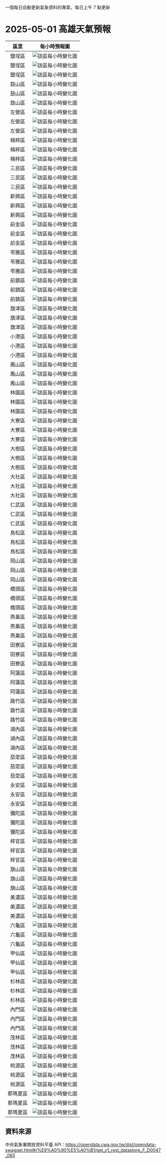 ﻿一個每日自動更新氣象資料的專案，每日上午 7 點更新

# 2025-05-01 高雄天氣預報

|區里|每小時預報圖|
|:-:|:-:|
|鹽埕區|![該區每小時變化圖](./Tables/2025-05-01_Temperature_0.png)|
|鹽埕區|![該區每小時變化圖](./Tables/2025-05-01_RelativeHumidity_0.png)|
|鹽埕區|![該區每小時變化圖](./Tables/2025-05-01_ApparentTemperature_0.png)|
|鼓山區|![該區每小時變化圖](./Tables/2025-05-01_Temperature_1.png)|
|鼓山區|![該區每小時變化圖](./Tables/2025-05-01_RelativeHumidity_1.png)|
|鼓山區|![該區每小時變化圖](./Tables/2025-05-01_ApparentTemperature_1.png)|
|左營區|![該區每小時變化圖](./Tables/2025-05-01_Temperature_2.png)|
|左營區|![該區每小時變化圖](./Tables/2025-05-01_RelativeHumidity_2.png)|
|左營區|![該區每小時變化圖](./Tables/2025-05-01_ApparentTemperature_2.png)|
|楠梓區|![該區每小時變化圖](./Tables/2025-05-01_Temperature_3.png)|
|楠梓區|![該區每小時變化圖](./Tables/2025-05-01_RelativeHumidity_3.png)|
|楠梓區|![該區每小時變化圖](./Tables/2025-05-01_ApparentTemperature_3.png)|
|三民區|![該區每小時變化圖](./Tables/2025-05-01_Temperature_4.png)|
|三民區|![該區每小時變化圖](./Tables/2025-05-01_RelativeHumidity_4.png)|
|三民區|![該區每小時變化圖](./Tables/2025-05-01_ApparentTemperature_4.png)|
|新興區|![該區每小時變化圖](./Tables/2025-05-01_Temperature_5.png)|
|新興區|![該區每小時變化圖](./Tables/2025-05-01_RelativeHumidity_5.png)|
|新興區|![該區每小時變化圖](./Tables/2025-05-01_ApparentTemperature_5.png)|
|前金區|![該區每小時變化圖](./Tables/2025-05-01_Temperature_6.png)|
|前金區|![該區每小時變化圖](./Tables/2025-05-01_RelativeHumidity_6.png)|
|前金區|![該區每小時變化圖](./Tables/2025-05-01_ApparentTemperature_6.png)|
|苓雅區|![該區每小時變化圖](./Tables/2025-05-01_Temperature_7.png)|
|苓雅區|![該區每小時變化圖](./Tables/2025-05-01_RelativeHumidity_7.png)|
|苓雅區|![該區每小時變化圖](./Tables/2025-05-01_ApparentTemperature_7.png)|
|前鎮區|![該區每小時變化圖](./Tables/2025-05-01_Temperature_8.png)|
|前鎮區|![該區每小時變化圖](./Tables/2025-05-01_RelativeHumidity_8.png)|
|前鎮區|![該區每小時變化圖](./Tables/2025-05-01_ApparentTemperature_8.png)|
|旗津區|![該區每小時變化圖](./Tables/2025-05-01_Temperature_9.png)|
|旗津區|![該區每小時變化圖](./Tables/2025-05-01_RelativeHumidity_9.png)|
|旗津區|![該區每小時變化圖](./Tables/2025-05-01_ApparentTemperature_9.png)|
|小港區|![該區每小時變化圖](./Tables/2025-05-01_Temperature_10.png)|
|小港區|![該區每小時變化圖](./Tables/2025-05-01_RelativeHumidity_10.png)|
|小港區|![該區每小時變化圖](./Tables/2025-05-01_ApparentTemperature_10.png)|
|鳳山區|![該區每小時變化圖](./Tables/2025-05-01_Temperature_11.png)|
|鳳山區|![該區每小時變化圖](./Tables/2025-05-01_RelativeHumidity_11.png)|
|鳳山區|![該區每小時變化圖](./Tables/2025-05-01_ApparentTemperature_11.png)|
|林園區|![該區每小時變化圖](./Tables/2025-05-01_Temperature_12.png)|
|林園區|![該區每小時變化圖](./Tables/2025-05-01_RelativeHumidity_12.png)|
|林園區|![該區每小時變化圖](./Tables/2025-05-01_ApparentTemperature_12.png)|
|大寮區|![該區每小時變化圖](./Tables/2025-05-01_Temperature_13.png)|
|大寮區|![該區每小時變化圖](./Tables/2025-05-01_RelativeHumidity_13.png)|
|大寮區|![該區每小時變化圖](./Tables/2025-05-01_ApparentTemperature_13.png)|
|大樹區|![該區每小時變化圖](./Tables/2025-05-01_Temperature_14.png)|
|大樹區|![該區每小時變化圖](./Tables/2025-05-01_RelativeHumidity_14.png)|
|大樹區|![該區每小時變化圖](./Tables/2025-05-01_ApparentTemperature_14.png)|
|大社區|![該區每小時變化圖](./Tables/2025-05-01_Temperature_15.png)|
|大社區|![該區每小時變化圖](./Tables/2025-05-01_RelativeHumidity_15.png)|
|大社區|![該區每小時變化圖](./Tables/2025-05-01_ApparentTemperature_15.png)|
|仁武區|![該區每小時變化圖](./Tables/2025-05-01_Temperature_16.png)|
|仁武區|![該區每小時變化圖](./Tables/2025-05-01_RelativeHumidity_16.png)|
|仁武區|![該區每小時變化圖](./Tables/2025-05-01_ApparentTemperature_16.png)|
|鳥松區|![該區每小時變化圖](./Tables/2025-05-01_Temperature_17.png)|
|鳥松區|![該區每小時變化圖](./Tables/2025-05-01_RelativeHumidity_17.png)|
|鳥松區|![該區每小時變化圖](./Tables/2025-05-01_ApparentTemperature_17.png)|
|岡山區|![該區每小時變化圖](./Tables/2025-05-01_Temperature_18.png)|
|岡山區|![該區每小時變化圖](./Tables/2025-05-01_RelativeHumidity_18.png)|
|岡山區|![該區每小時變化圖](./Tables/2025-05-01_ApparentTemperature_18.png)|
|橋頭區|![該區每小時變化圖](./Tables/2025-05-01_Temperature_19.png)|
|橋頭區|![該區每小時變化圖](./Tables/2025-05-01_RelativeHumidity_19.png)|
|橋頭區|![該區每小時變化圖](./Tables/2025-05-01_ApparentTemperature_19.png)|
|燕巢區|![該區每小時變化圖](./Tables/2025-05-01_Temperature_20.png)|
|燕巢區|![該區每小時變化圖](./Tables/2025-05-01_RelativeHumidity_20.png)|
|燕巢區|![該區每小時變化圖](./Tables/2025-05-01_ApparentTemperature_20.png)|
|田寮區|![該區每小時變化圖](./Tables/2025-05-01_Temperature_21.png)|
|田寮區|![該區每小時變化圖](./Tables/2025-05-01_RelativeHumidity_21.png)|
|田寮區|![該區每小時變化圖](./Tables/2025-05-01_ApparentTemperature_21.png)|
|阿蓮區|![該區每小時變化圖](./Tables/2025-05-01_Temperature_22.png)|
|阿蓮區|![該區每小時變化圖](./Tables/2025-05-01_RelativeHumidity_22.png)|
|阿蓮區|![該區每小時變化圖](./Tables/2025-05-01_ApparentTemperature_22.png)|
|路竹區|![該區每小時變化圖](./Tables/2025-05-01_Temperature_23.png)|
|路竹區|![該區每小時變化圖](./Tables/2025-05-01_RelativeHumidity_23.png)|
|路竹區|![該區每小時變化圖](./Tables/2025-05-01_ApparentTemperature_23.png)|
|湖內區|![該區每小時變化圖](./Tables/2025-05-01_Temperature_24.png)|
|湖內區|![該區每小時變化圖](./Tables/2025-05-01_RelativeHumidity_24.png)|
|湖內區|![該區每小時變化圖](./Tables/2025-05-01_ApparentTemperature_24.png)|
|茄萣區|![該區每小時變化圖](./Tables/2025-05-01_Temperature_25.png)|
|茄萣區|![該區每小時變化圖](./Tables/2025-05-01_RelativeHumidity_25.png)|
|茄萣區|![該區每小時變化圖](./Tables/2025-05-01_ApparentTemperature_25.png)|
|永安區|![該區每小時變化圖](./Tables/2025-05-01_Temperature_26.png)|
|永安區|![該區每小時變化圖](./Tables/2025-05-01_RelativeHumidity_26.png)|
|永安區|![該區每小時變化圖](./Tables/2025-05-01_ApparentTemperature_26.png)|
|彌陀區|![該區每小時變化圖](./Tables/2025-05-01_Temperature_27.png)|
|彌陀區|![該區每小時變化圖](./Tables/2025-05-01_RelativeHumidity_27.png)|
|彌陀區|![該區每小時變化圖](./Tables/2025-05-01_ApparentTemperature_27.png)|
|梓官區|![該區每小時變化圖](./Tables/2025-05-01_Temperature_28.png)|
|梓官區|![該區每小時變化圖](./Tables/2025-05-01_RelativeHumidity_28.png)|
|梓官區|![該區每小時變化圖](./Tables/2025-05-01_ApparentTemperature_28.png)|
|旗山區|![該區每小時變化圖](./Tables/2025-05-01_Temperature_29.png)|
|旗山區|![該區每小時變化圖](./Tables/2025-05-01_RelativeHumidity_29.png)|
|旗山區|![該區每小時變化圖](./Tables/2025-05-01_ApparentTemperature_29.png)|
|美濃區|![該區每小時變化圖](./Tables/2025-05-01_Temperature_30.png)|
|美濃區|![該區每小時變化圖](./Tables/2025-05-01_RelativeHumidity_30.png)|
|美濃區|![該區每小時變化圖](./Tables/2025-05-01_ApparentTemperature_30.png)|
|六龜區|![該區每小時變化圖](./Tables/2025-05-01_Temperature_31.png)|
|六龜區|![該區每小時變化圖](./Tables/2025-05-01_RelativeHumidity_31.png)|
|六龜區|![該區每小時變化圖](./Tables/2025-05-01_ApparentTemperature_31.png)|
|甲仙區|![該區每小時變化圖](./Tables/2025-05-01_Temperature_32.png)|
|甲仙區|![該區每小時變化圖](./Tables/2025-05-01_RelativeHumidity_32.png)|
|甲仙區|![該區每小時變化圖](./Tables/2025-05-01_ApparentTemperature_32.png)|
|杉林區|![該區每小時變化圖](./Tables/2025-05-01_Temperature_33.png)|
|杉林區|![該區每小時變化圖](./Tables/2025-05-01_RelativeHumidity_33.png)|
|杉林區|![該區每小時變化圖](./Tables/2025-05-01_ApparentTemperature_33.png)|
|內門區|![該區每小時變化圖](./Tables/2025-05-01_Temperature_34.png)|
|內門區|![該區每小時變化圖](./Tables/2025-05-01_RelativeHumidity_34.png)|
|內門區|![該區每小時變化圖](./Tables/2025-05-01_ApparentTemperature_34.png)|
|茂林區|![該區每小時變化圖](./Tables/2025-05-01_Temperature_35.png)|
|茂林區|![該區每小時變化圖](./Tables/2025-05-01_RelativeHumidity_35.png)|
|茂林區|![該區每小時變化圖](./Tables/2025-05-01_ApparentTemperature_35.png)|
|桃源區|![該區每小時變化圖](./Tables/2025-05-01_Temperature_36.png)|
|桃源區|![該區每小時變化圖](./Tables/2025-05-01_RelativeHumidity_36.png)|
|桃源區|![該區每小時變化圖](./Tables/2025-05-01_ApparentTemperature_36.png)|
|那瑪夏區|![該區每小時變化圖](./Tables/2025-05-01_Temperature_37.png)|
|那瑪夏區|![該區每小時變化圖](./Tables/2025-05-01_RelativeHumidity_37.png)|
|那瑪夏區|![該區每小時變化圖](./Tables/2025-05-01_ApparentTemperature_37.png)|


## 資料來源
中央氣象署開放資料平臺 API：https://opendata.cwa.gov.tw/dist/opendata-swagger.html#/%E9%A0%90%E5%A0%B1/get_v1_rest_datastore_F_D0047_065

